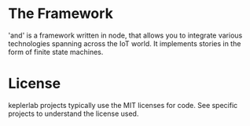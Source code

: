 # The Framework
'and' is a framework written in node, that allows you to integrate various technologies spanning across the IoT world. It implements stories in the form of finite state machines. 

# License

keplerlab projects typically use the MIT licenses for code. See specific projects to understand the license used.

